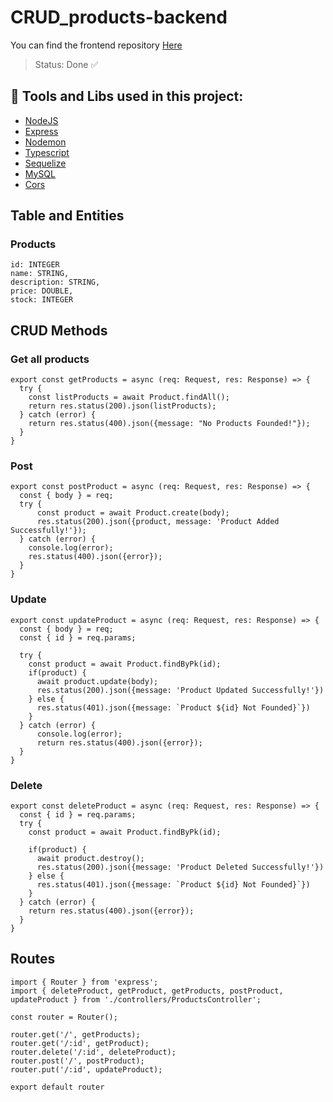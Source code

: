 # CRUD_products-backend

You can find the frontend repository [Here](https://github.com/GabSilv219/CRUD_products-Frontend/tree/master)
> Status: Done ✅

## 🔨 Tools and Libs used in this project:
* [NodeJS](https://nodejs.org/en)
* [Express](https://expressjs.com/pt-br/)
* [Nodemon](https://www.npmjs.com/package/nodemon)
* [Typescript](https://www.typescriptlang.org/)
* [Sequelize](https://sequelize.org/docs/v6/getting-started/)
* [MySQL](https://www.mysql.com/)
* [Cors](https://developer.mozilla.org/pt-BR/docs/Web/HTTP/CORS)

## Table and Entities
### Products
```
id: INTEGER
name: STRING,
description: STRING,
price: DOUBLE,
stock: INTEGER
```

## CRUD Methods
### Get all products
~~~
export const getProducts = async (req: Request, res: Response) => {
  try {
    const listProducts = await Product.findAll();
    return res.status(200).json(listProducts);
  } catch (error) {
    return res.status(400).json({message: "No Products Founded!"});
  }
}
~~~
### Post
~~~
export const postProduct = async (req: Request, res: Response) => {
  const { body } = req;
  try {
      const product = await Product.create(body);
      res.status(200).json({product, message: 'Product Added Successfully!'});
  } catch (error) {
    console.log(error);
    res.status(400).json({error});
  }
}
~~~
### Update
~~~
export const updateProduct = async (req: Request, res: Response) => {
  const { body } = req;
  const { id } = req.params;

  try {
    const product = await Product.findByPk(id);
    if(product) {
      await product.update(body);
      res.status(200).json({message: 'Product Updated Successfully!'})
    } else {
      res.status(401).json({message: `Product ${id} Not Founded}`})
    }
  } catch (error) {
      console.log(error);
      return res.status(400).json({error});
  } 
}
~~~
### Delete
~~~
export const deleteProduct = async (req: Request, res: Response) => {
  const { id } = req.params;
  try {
    const product = await Product.findByPk(id);

    if(product) {
      await product.destroy();
      res.status(200).json({message: 'Product Deleted Successfully!'})
    } else {
      res.status(401).json({message: `Product ${id} Not Founded}`})
    } 
  } catch (error) {
    return res.status(400).json({error});
  }
}
~~~

## Routes
~~~
import { Router } from 'express';
import { deleteProduct, getProduct, getProducts, postProduct, updateProduct } from './controllers/ProductsController';

const router = Router();

router.get('/', getProducts);
router.get('/:id', getProduct);
router.delete('/:id', deleteProduct);
router.post('/', postProduct);
router.put('/:id', updateProduct);

export default router
~~~

